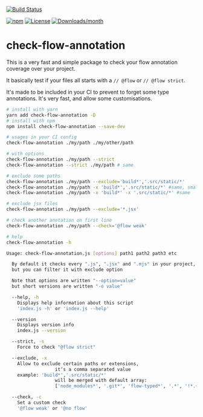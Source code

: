 [![Build Status](https://travis-ci.org/DavidBabel/check-flow-annotation.svg?branch=master)](https://travis-ci.org/DavidBabel/check-flow-annotation)

<!-- [![codecov](https://codecov.io/gh/DavidBabel/check-flow-annotation/branch/master/graph/badge.svg)](https://codecov.io/gh/DavidBabel/check-flow-annotation) -->

[![npm](http://img.shields.io/npm/v/check-flow-annotation.svg)](https://www.npmjs.com/package/check-flow-annotation)
[![License](https://img.shields.io/npm/l/check-flow-annotation.svg)](LICENSE)
[![Downloads/month](https://img.shields.io/npm/dm/check-flow-annotation.svg)](http://www.npmtrends.com/check-flow-annotation)

# check-flow-annotation

This is a very fast and simple package to check your flow annotation coverage over your project.

It basically test if your files all starts with a `// @flow` or `// @flow strict`.

It's made to be included in your CI to prevent to forget some type annotations. It's very fast, and allow some customisations.

```bash
# install with yarn
yarn add check-flow-annotation -D
# install with npm
npm install check-flow-annotation --save-dev

# usages in your CI config
check-flow-annotation ./my/path ./my/other/path

# with options
check-flow-annotation ./my/path --strict
check-flow-annotation --strict ./my/path # same

# exclude some paths
check-flow-annotation ./my/path --exclude='build*','.src/static/*'
check-flow-annotation ./my/path -x 'build*','.src/static/*' #same, small version
check-flow-annotation ./my/path -x 'build*' -x '.src/static/*' #same

# exclude jsx files
check-flow-annotation ./my/path --exclude='*.jsx'

# check another anotation on first line
check-flow-annotation ./my/path --check='@flow weak'
```

```bash
# help
check-flow-annotation -h

Usage: check-flow-annotation.js [options] path1 path2 path3 etc

  By default it checks every ".js", ".jsx" and ".mjs" in your project,
  but you can filter it with exclude option

  Note that options are written "--option=value"
  but short versions are written "-o value"

  --help, -h
    Displays help information about this script
    'index.js -h' or 'index.js --help'

  --version
    Displays version info
    index.js --version

  --strict, -s
    Force to check "@flow strict"

  --exclude, -x
    Allow to exclude certain paths or extensions,
                  it‘s a comma separated value
    example: 'build*','.src/static/*'
                  will be merged with default array:
                  ['node_modules*', '.git*', 'flow-typed*', '.*', '!*.+(js|jsx|mjs)']

  --check, -c
    Set a custom check
    '@flow weak' or '@no flow'

```
